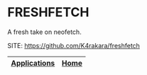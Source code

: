 # FRESHFETCH

 A fresh take on neofetch.

 SITE: https://github.com/K4rakara/freshfetch

 | [Applications](https://portable-linux-apps.github.io/apps.html) | [Home](https://portable-linux-apps.github.io)
 | --- | --- |
